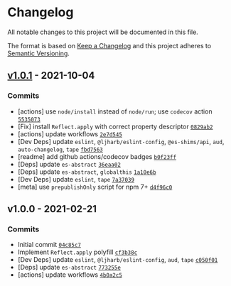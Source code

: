 # Changelog

All notable changes to this project will be documented in this file.

The format is based on [Keep a Changelog](https://keepachangelog.com/en/1.0.0/)
and this project adheres to [Semantic Versioning](https://semver.org/spec/v2.0.0.html).

## [v1.0.1](https://github.com/es-shims/Reflect.apply/compare/v1.0.0...v1.0.1) - 2021-10-04

### Commits

- [actions] use `node/install` instead of `node/run`; use `codecov` action [`5535073`](https://github.com/es-shims/Reflect.apply/commit/5535073086e278ceadc72919f548528520fd88f9)
- [Fix] install `Reflect.apply` with correct property descriptor [`0829ab2`](https://github.com/es-shims/Reflect.apply/commit/0829ab23a0a8efe4332a4b599dd9a3066617e6ad)
- [actions] update workflows [`2e7d545`](https://github.com/es-shims/Reflect.apply/commit/2e7d545aeaa121eeeaca8beea2aac1dd48093189)
- [Dev Deps] update `eslint`, `@ljharb/eslint-config`, `@es-shims/api`, `aud`, `auto-changelog`, `tape` [`fbd7563`](https://github.com/es-shims/Reflect.apply/commit/fbd7563db6d4d34d0ea07690b3dd8e5870001292)
- [readme] add github actions/codecov badges [`b0f23ff`](https://github.com/es-shims/Reflect.apply/commit/b0f23ff2bd4cc6846206d2f4ef6d231520ea9233)
- [Deps] update `es-abstract` [`36eaa02`](https://github.com/es-shims/Reflect.apply/commit/36eaa021f0c4257da7acb29eea7e67865b3b7682)
- [Deps] update `es-abstract`, `globalthis` [`1a10e6b`](https://github.com/es-shims/Reflect.apply/commit/1a10e6bdd5f703cd2c8851b6e0104b8ebb8e7195)
- [Dev Deps] update `eslint`, `tape` [`7a37039`](https://github.com/es-shims/Reflect.apply/commit/7a37039fa0ee84daebe423bb6822d98fc796dc2e)
- [meta] use `prepublishOnly` script for npm 7+ [`d4f96c0`](https://github.com/es-shims/Reflect.apply/commit/d4f96c03ef64f6c3fb4a7e4a3b39ebe398da5703)

## v1.0.0 - 2021-02-21

### Commits

- Initial commit [`04c85c7`](https://github.com/es-shims/Reflect.apply/commit/04c85c72023cee1673839d9fb7cd7f1c43cbac2e)
- Implement `Reflect.apply` polyfill [`cf3b38c`](https://github.com/es-shims/Reflect.apply/commit/cf3b38cd58705f3a8e63d42de55680075e21dde3)
- [Dev Deps] update `eslint`, `@ljharb/eslint-config`, `aud`, `tape` [`c050f01`](https://github.com/es-shims/Reflect.apply/commit/c050f0176a24e1c358c552ec6b3ce56f381cac1f)
- [Deps] update `es-abstract` [`773255e`](https://github.com/es-shims/Reflect.apply/commit/773255e7c1661c0dff03263a53d42ec36eb28b59)
- [actions] update workflows [`4b0a2c5`](https://github.com/es-shims/Reflect.apply/commit/4b0a2c5fbe8392a54a8ec95bc6c5e33662975dbb)
